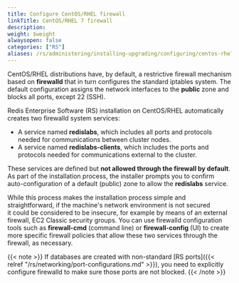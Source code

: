 ```yaml
---
title: Configure CentOS/RHEL firewall
linkTitle: CentOS/RHEL 7 firewall
description:
weight: $weight
alwaysopen: false
categories: ["RS"]
aliases: /rs/administering/installing-upgrading/configuring/centos-rhel-7-firewall/
---
```

CentOS/RHEL distributions have, by default, a restrictive firewall mechanism based on **firewalld**
that in turn configures the standard iptables system.
The default configuration assigns the network interfaces to the **public** zone and blocks all ports, except 22 (SSH).

Redis Enterprise Software (RS) installation on CentOS/RHEL  automatically creates two firewalld system services:

- A service named **redislabs**, which includes all ports and protocols needed for communications between cluster nodes.
- A service named **redislabs-clients**, which includes the ports and protocols needed for communications external to the cluster.

These services are defined but **not allowed through the firewall by default**.
As part of the installation process, the installer prompts you to confirm auto-configuration of a default (public) zone
to allow the **redislabs** service.

While this process makes the installation process simple and straightforward,
if the machine's network environment is not secured it could be considered to be insecure,
for example by means of an external firewall, EC2 Classic security groups.
You can use firewalld configuration tools such as **firewall-cmd** (command line) or **firewall-config** (UI)
to create more specific firewall policies that allow these two services through the firewall, as necessary.

{{< note >}}
If databases are created with non-standard [RS ports]({{< relref "/rs/networking/port-configurations.md" >}}),
you need to explicitly configure firewalld to make sure those ports are not blocked.
{{< /note >}}
